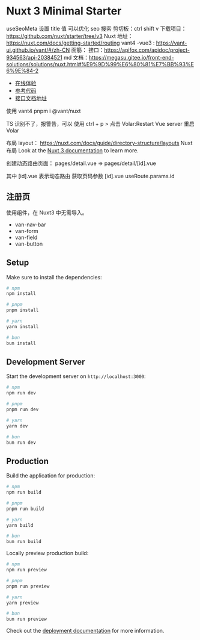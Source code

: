 # Nuxt 3 Minimal Starter

useSeoMeta 设置 title 值 可以优化 seo 搜索
剪切板：ctrl shift v
下载项目： https://github.com/nuxt/starter/tree/v3
Nuxt 地址： https://nuxt.com/docs/getting-started/routing
vant4 -vue3 : https://vant-ui.github.io/vant/#/zh-CN
面筋：
接口：https://apifox.com/apidoc/project-934563/api-20384521
md 文档：https://megasu.gitee.io/front-end-solutions/solutions/nuxt.html#%E9%9D%99%E6%80%81%E7%BB%93%E6%9E%84-2

- [在线体验](https://nuxt-interview.vercel.app/register)
- [参考代码](https://gitee.com/Megasu/nuxt-interview)
- [接口文档地址](https://www.apifox.cn/apidoc/project-934563/api-20384515)

使用 vant4
pnpm i @vant/nuxt

TS 识别不了，报警告，可以 使用 ctrl + p > 点击 Volar:Restart Vue server 重启 Volar

布局 layout： https://nuxt.com/docs/guide/directory-structure/layouts Nuxt 布局
Look at the [Nuxt 3 documentation](https://nuxt.com/docs/getting-started/introduction) to learn more.

创建动态路由页面：
pages/detail.vue => pages/detail/[id].vue

其中 [id].vue 表示动态路由
获取页码参数 [id].vue useRoute.params.id

## 注册页

使用组件，在 Nuxt3 中无需导入。

- van-nav-bar
- van-form
- van-field
- van-button

## Setup

Make sure to install the dependencies:

```bash
# npm
npm install

# pnpm
pnpm install

# yarn
yarn install

# bun
bun install
```

## Development Server

Start the development server on `http://localhost:3000`:

```bash
# npm
npm run dev

# pnpm
pnpm run dev

# yarn
yarn dev

# bun
bun run dev
```

## Production

Build the application for production:

```bash
# npm
npm run build

# pnpm
pnpm run build

# yarn
yarn build

# bun
bun run build
```

Locally preview production build:

```bash
# npm
npm run preview

# pnpm
pnpm run preview

# yarn
yarn preview

# bun
bun run preview
```

Check out the [deployment documentation](https://nuxt.com/docs/getting-started/deployment) for more information.
